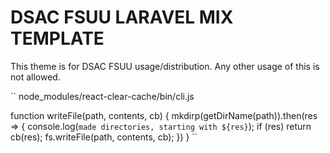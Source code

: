 # DSAC FSUU LARAVEL MIX TEMPLATE

This theme is for DSAC FSUU usage/distribution. Any other usage of this is not allowed.

``
node_modules/react-clear-cache/bin/cli.js

function writeFile(path, contents, cb) {
mkdirp(getDirName(path)).then(res => {
console.log(`made directories, starting with ${res}`);
if (res) return cb(res);
fs.writeFile(path, contents, cb);
})
}
``
